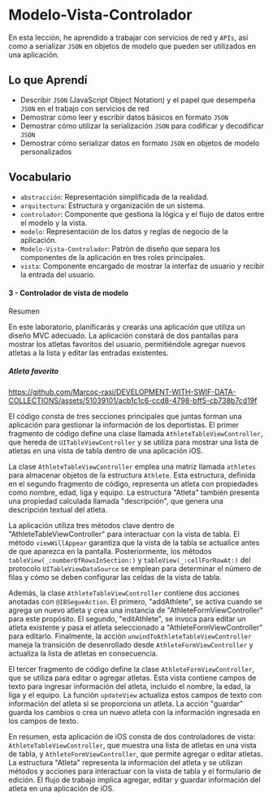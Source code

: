 # Modelo-Vista-Controlador

En esta lección, he aprendido a trabajar con servicios de red y `APIs`, así como a serializar `JSON` en objetos de modelo que pueden ser utilizados en una aplicación.

## Lo que Aprendí

- Describir `JSON` (JavaScript Object Notation) y el papel que desempeña `JSON` en el trabajo con servicios de red
- Demostrar cómo leer y escribir datos básicos en formato `JSON`
- Demostrar cómo utilizar la serialización `JSON` para codificar y decodificar `JSON`
- Demostrar cómo serializar datos en formato `JSON` en objetos de modelo personalizados

## Vocabulario
- `abstracción`: Representación simplificada de la realidad.
- `arquitectura`: Estructura y organización de un sistema.
- `controlador`: Componente que gestiona la lógica y el flujo de datos entre el modelo y la vista.
- `modelo`: Representación de los datos y reglas de negocio de la aplicación.
- `Modelo-Vista-Controlador`: Patrón de diseño que separa los componentes de la aplicación en tres roles principales.
- `vista`: Componente encargado de mostrar la interfaz de usuario y recibir la entrada del usuario.

#### 3 - Controlador de vista de modelo

Resumen

En este laboratorio, planificarás y crearás una aplicación que utiliza un diseño MVC adecuado. La aplicación constará de dos pantallas para mostrar los atletas favoritos del usuario, permitiéndole agregar nuevos atletas a la lista y editar las entradas existentes.

##### Atleta favorito

https://github.com/Marcoc-rasi/DEVELOPMENT-WITH-SWIF-DATA-COLLECTIONS/assets/51039101/acb1c1c6-ccd8-4798-bff5-cb738b7cd19f

El código consta de tres secciones principales que juntas forman una aplicación para gestionar la información de los deportistas. El primer fragmento de código define una clase llamada `AthleteTableViewController`, que hereda de `UITableViewController` y se utiliza para mostrar una lista de atletas en una vista de tabla dentro de una aplicación iOS.

La clase `AthleteTableViewController` emplea una matriz llamada `athletes` para almacenar objetos de la estructura `Athlete`. Esta estructura, definida en el segundo fragmento de código, representa un atleta con propiedades como nombre, edad, liga y equipo. La estructura "Atleta" también presenta una propiedad calculada llamada "descripción", que genera una descripción textual del atleta.

La aplicación utiliza tres métodos clave dentro de "AthleteTableViewController" para interactuar con la vista de tabla. El método `viewWillAppear` garantiza que la vista de la tabla se actualice antes de que aparezca en la pantalla. Posteriormente, los métodos `tableView(_:numberOfRowsInSection:)` y `tableView(_:cellForRowAt:)` del protocolo `UITableViewDataSource` se emplean para determinar el número de filas y cómo se deben configurar las celdas de la vista de tabla.

Además, la clase `AthleteTableViewController` contiene dos acciones anotadas con `@IBSegueAction`. El primero, "addAthlete", se activa cuando se agrega un nuevo atleta y crea una instancia de "AthleteFormViewController" para este propósito. El segundo, "editAthlete", se invoca para editar un atleta existente y pasa el atleta seleccionado a "AthleteFormViewController" para editarlo. Finalmente, la acción `unwindToAthleteTableViewController` maneja la transición de desenrollado desde `AthleteFormViewController` y actualiza la lista de atletas en consecuencia.

El tercer fragmento de código define la clase `AthleteFormViewController`, que se utiliza para editar o agregar atletas. Esta vista contiene campos de texto para ingresar información del atleta, incluido el nombre, la edad, la liga y el equipo. La función `updateView` actualiza estos campos de texto con información del atleta si se proporciona un atleta. La acción "guardar" guarda los cambios o crea un nuevo atleta con la información ingresada en los campos de texto.

En resumen, esta aplicación de iOS consta de dos controladores de vista: `AthleteTableViewController`, que muestra una lista de atletas en una vista de tabla, y `AthleteFormViewController`, que permite agregar o editar atletas. La estructura "Atleta" representa la información del atleta y se utilizan métodos y acciones para interactuar con la vista de tabla y el formulario de edición. El flujo de trabajo implica agregar, editar y guardar información del atleta en una aplicación de iOS.
